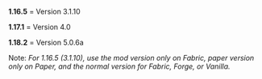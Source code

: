 **1.16.5** = Version 3.1.10

**1.17.1** = Version 4.0

**1.18.2** = Version 5.0.6a

Note:
*For 1.16.5 (3.1.10), use the mod version only on Fabric, paper version only on Paper, and the normal version for Fabric, Forge, or Vanilla.*

